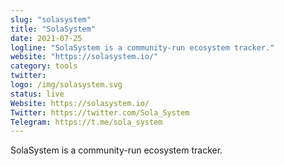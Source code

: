 ```yaml
---
slug: "solasystem"
title: "SolaSystem"
date: 2021-07-25
logline: "SolaSystem is a community-run ecosystem tracker."
website: "https://solasystem.io/"
category: tools
twitter:
logo: /img/solasystem.svg
status: live
Website: https://solasystem.io/		
Twitter: https://twitter.com/Sola_System
Telegram: https://t.me/sola_system
---
```

SolaSystem is a community-run ecosystem tracker.
